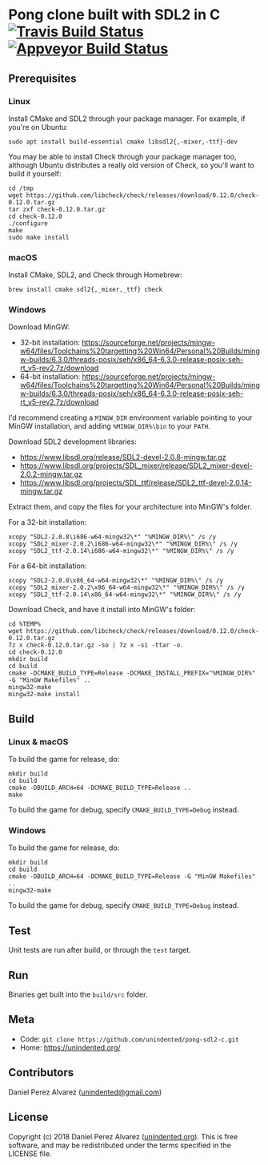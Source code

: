 # Pong clone built with SDL2 in C [![Travis Build Status](https://img.shields.io/travis/unindented/pong-sdl2-c.svg)](http://travis-ci.org/unindented/pong-sdl2-c) [![Appveyor Build Status](https://img.shields.io/appveyor/ci/unindented/pong-sdl2-c.svg)](https://ci.appveyor.com/project/unindented/pong-sdl2-c)

## Prerequisites

### Linux

Install CMake and SDL2 through your package manager. For example, if you're on Ubuntu:

```
sudo apt install build-essential cmake libsdl2{,-mixer,-ttf}-dev
```

You may be able to install Check through your package manager too, although Ubuntu distributes a really old version of Check, so you'll want to build it yourself:

```
cd /tmp
wget https://github.com/libcheck/check/releases/download/0.12.0/check-0.12.0.tar.gz
tar zxf check-0.12.0.tar.gz
cd check-0.12.0
./configure
make
sudo make install
```

### macOS

Install CMake, SDL2, and Check through Homebrew:

```
brew install cmake sdl2{,_mixer,_ttf} check
```

### Windows

Download MinGW:

- 32-bit installation: <https://sourceforge.net/projects/mingw-w64/files/Toolchains%20targetting%20Win64/Personal%20Builds/mingw-builds/6.3.0/threads-posix/seh/x86_64-6.3.0-release-posix-seh-rt_v5-rev2.7z/download>
- 64-bit installation: <https://sourceforge.net/projects/mingw-w64/files/Toolchains%20targetting%20Win64/Personal%20Builds/mingw-builds/6.3.0/threads-posix/seh/x86_64-6.3.0-release-posix-seh-rt_v5-rev2.7z/download>

I'd recommend creating a `MINGW_DIR` environment variable pointing to your MinGW installation, and adding `%MINGW_DIR%\bin` to your `PATH`.

Download SDL2 development libraries:

- <https://www.libsdl.org/release/SDL2-devel-2.0.8-mingw.tar.gz>
- <https://www.libsdl.org/projects/SDL_mixer/release/SDL2_mixer-devel-2.0.2-mingw.tar.gz>
- <https://www.libsdl.org/projects/SDL_ttf/release/SDL2_ttf-devel-2.0.14-mingw.tar.gz>

Extract them, and copy the files for your architecture into MinGW's folder.

For a 32-bit installation:

```
xcopy "SDL2-2.0.8\i686-w64-mingw32\*" "%MINGW_DIR%\" /s /y
xcopy "SDL2_mixer-2.0.2\i686-w64-mingw32\*" "%MINGW_DIR%\" /s /y
xcopy "SDL2_ttf-2.0.14\i686-w64-mingw32\*" "%MINGW_DIR%\" /s /y
```

For a 64-bit installation:

```
xcopy "SDL2-2.0.8\x86_64-w64-mingw32\*" "%MINGW_DIR%\" /s /y
xcopy "SDL2_mixer-2.0.2\x86_64-w64-mingw32\*" "%MINGW_DIR%\" /s /y
xcopy "SDL2_ttf-2.0.14\x86_64-w64-mingw32\*" "%MINGW_DIR%\" /s /y
```

Download Check, and have it install into MinGW's folder:

```
cd %TEMP%
wget https://github.com/libcheck/check/releases/download/0.12.0/check-0.12.0.tar.gz
7z x check-0.12.0.tar.gz -so | 7z x -si -ttar -o.
cd check-0.12.0
mkdir build
cd build
cmake -DCMAKE_BUILD_TYPE=Release -DCMAKE_INSTALL_PREFIX="%MINGW_DIR%" -G "MinGW Makefiles" ..
mingw32-make
mingw32-make install
```

## Build

### Linux & macOS

To build the game for release, do:

```
mkdir build
cd build
cmake -DBUILD_ARCH=64 -DCMAKE_BUILD_TYPE=Release ..
make
```

To build the game for debug, specify `CMAKE_BUILD_TYPE=Debug` instead.

### Windows

To build the game for release, do:

```
mkdir build
cd build
cmake -DBUILD_ARCH=64 -DCMAKE_BUILD_TYPE=Release -G "MinGW Makefiles" ..
mingw32-make
```

To build the game for debug, specify `CMAKE_BUILD_TYPE=Debug` instead.

## Test

Unit tests are run after build, or through the `test` target.

## Run

Binaries get built into the `build/src` folder.

## Meta

- Code: `git clone https://github.com/unindented/pong-sdl2-c.git`
- Home: <https://unindented.org/>

## Contributors

Daniel Perez Alvarez ([unindented@gmail.com](mailto:unindented@gmail.com))

## License

Copyright (c) 2018 Daniel Perez Alvarez ([unindented.org](https://unindented.org/)). This is free software, and may be redistributed under the terms specified in the LICENSE file.
